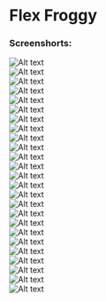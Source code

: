 # Flex Froggy

### Screenshorts:

![Alt text](1.png) <br>
![Alt text](2.png) <br>
![Alt text](3.png) <br>
![Alt text](4.png) <br>
![Alt text](5.png) <br>
![Alt text](6.png) <br>
![Alt text](7.png) <br>
![Alt text](8.png) <br>
![Alt text](9.png) <br>
![Alt text](10.png) <br>
![Alt text](11.png) <br>
![Alt text](12.png) <br>
![Alt text](13.png) <br>
![Alt text](14.png) <br>
![Alt text](15.png) <br>
![Alt text](16.png) <br>
![Alt text](17.png) <br>
![Alt text](18.png) <br>
![Alt text](19.png) <br>
![Alt text](20.png) <br>
![Alt text](21.png) <br>
![Alt text](22.png) <br>
![Alt text](23.png)<br>
![Alt text](24.png) <br>
![Alt text](25.png) 